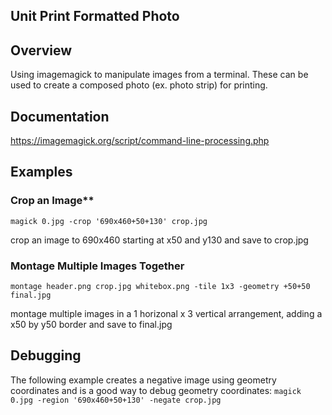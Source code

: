 ## Unit Print Formatted Photo

## Overview

Using imagemagick to manipulate images from a terminal.  These can be used to create a composed photo (ex. photo strip) for printing.

## Documentation

https://imagemagick.org/script/command-line-processing.php

## Examples

### Crop an Image**
`magick 0.jpg -crop '690x460+50+130' crop.jpg`

crop an image to 690x460 starting at x50 and y130 and save to crop.jpg

### Montage Multiple Images Together
`montage header.png crop.jpg whitebox.png -tile 1x3 -geometry +50+50 final.jpg`

montage multiple images in a 1 horizonal x 3 vertical arrangement, adding a x50 by y50 border and save to final.jpg

## Debugging

The following example creates a negative image using geometry coordinates and is a good way to debug geometry coordinates:
`magick 0.jpg -region '690x460+50+130' -negate crop.jpg`




